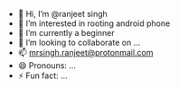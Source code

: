 - 👋 Hi, I’m @ranjeet singh
- 👀 I’m interested in rooting android phone
- 🌱 I’m currently a beginner
- 💞️ I’m looking to collaborate on ...
- 📫 mrsingh.ranjeet@protonmail.com
- 😄 Pronouns: ...
- ⚡ Fun fact: ...

<!---
ranjeet-ch/ranjeet-ch is a ✨ special ✨ repository because its `README.md` (this file) appears on your GitHub profile.
You can click the Preview link to take a look at your changes.
--->
